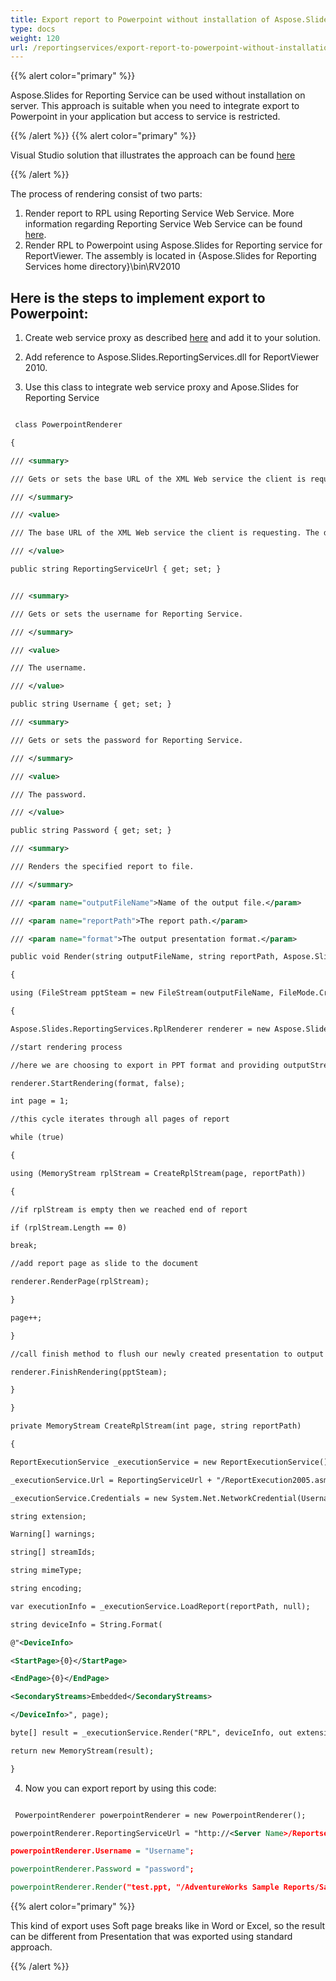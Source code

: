 ```yaml
---
title: Export report to Powerpoint without installation of Aspose.Slides.ReportingService on server
type: docs
weight: 120
url: /reportingservices/export-report-to-powerpoint-without-installation-of-aspose-slides-reportingservice-on-server/
---
```


{{% alert color="primary" %}} 

Aspose.Slides for Reporting Service can be used without installation on server. This approach is suitable when you need to integrate export to Powerpoint in your application but access to service is restricted.

{{% /alert %}} {{% alert color="primary" %}} 

Visual Studio solution that illustrates the approach can be found [here ](attachments/10289165/10453062.zip)

{{% /alert %}} 

The process of rendering consist of two parts: 

1. Render report to RPL using Reporting Service Web Service. More information regarding Reporting Service Web Service can be found [here](http://technet.microsoft.com/en-us/library/ms152787.aspx).
1. Render RPL to Powerpoint using Aspose.Slides for Reporting service for ReportViewer. The assembly is located in ﻿﻿﻿﻿﻿{Aspose.Slides for Reporting Services home directory}\bin\RV2010  
## **Here is the steps to implement export to Powerpoint:**
 1) Create web service proxy as described [here](http://technet.microsoft.com/en-us/library/ms155134.aspx) and add it to your solution.

 2) Add reference to Aspose.Slides.ReportingServices.dll for ReportViewer 2010.

 3) Use this class to integrate web service proxy and Apose.Slides for Reporting Service

``` xml

 class PowerpointRenderer

{

/// <summary>

/// Gets or sets the base URL of the XML Web service the client is requesting.

/// </summary>

/// <value>

/// The base URL of the XML Web service the client is requesting. The default is a System.String.Empty.

/// </value>

public string ReportingServiceUrl { get; set; }


/// <summary>

/// Gets or sets the username for Reporting Service.

/// </summary>

/// <value>

/// The username.

/// </value>

public string Username { get; set; }

/// <summary>

/// Gets or sets the password for Reporting Service.

/// </summary>

/// <value>

/// The password.

/// </value>

public string Password { get; set; }

/// <summary>

/// Renders the specified report to file.

/// </summary>

/// <param name="outputFileName">Name of the output file.</param>

/// <param name="reportPath">The report path.</param>

/// <param name="format">The output presentation format.</param>

public void Render(string outputFileName, string reportPath, Aspose.Slides.ReportingServices.OutputPresentationFormat format)

{

using (FileStream pptSteam = new FileStream(outputFileName, FileMode.Create))

{

Aspose.Slides.ReportingServices.RplRenderer renderer = new Aspose.Slides.ReportingServices.RplRenderer();

//start rendering process

//here we are choosing to export in PPT format and providing outputStream

renderer.StartRendering(format, false);

int page = 1;

//this cycle iterates through all pages of report

while (true)

{

using (MemoryStream rplStream = CreateRplStream(page, reportPath))

{

//if rplStream is empty then we reached end of report

if (rplStream.Length == 0)

break;

//add report page as slide to the document

renderer.RenderPage(rplStream);

}

page++;

}

//call finish method to flush our newly created presentation to output stream

renderer.FinishRendering(pptSteam);

}

}

private MemoryStream CreateRplStream(int page, string reportPath)

{

ReportExecutionService _executionService = new ReportExecutionService();

_executionService.Url = ReportingServiceUrl + "/ReportExecution2005.asmx";

_executionService.Credentials = new System.Net.NetworkCredential(Username, Password, string.Empty);

string extension;

Warning[] warnings;

string[] streamIds;

string mimeType;

string encoding;

var executionInfo = _executionService.LoadReport(reportPath, null);

string deviceInfo = String.Format(

@"<DeviceInfo>

<StartPage>{0}</StartPage>

<EndPage>{0}</EndPage>

<SecondaryStreams>Embedded</SecondaryStreams>

</DeviceInfo>", page);

byte[] result = _executionService.Render("RPL", deviceInfo, out extension, out mimeType, out encoding, out warnings, out streamIds);

return new MemoryStream(result);

}

```

 4) Now you can export report by using this code:

``` xml

 PowerpointRenderer powerpointRenderer = new PowerpointRenderer();

powerpointRenderer.ReportingServiceUrl = "http://<Server Name>/Reportserver";

powerpointRenderer.Username = "Username";

powerpointRenderer.Password = "password";

powerpointRenderer.Render("test.ppt, "/AdventureWorks Sample Reports/Sales Order Detail SQL2008R2", Aspose.Slides.ReportingServices.OutputPresentationFormat.Ppt);

```

{{% alert color="primary" %}} 

This kind of export uses Soft page breaks like in Word or Excel, so the result can be different from Presentation that was exported using standard approach.

{{% /alert %}}

